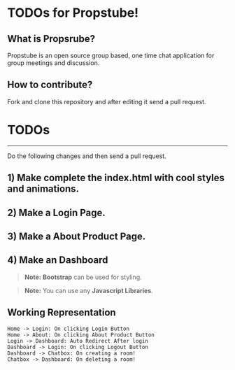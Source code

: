 # TODOs for Propstube!

## What is Propsrube?
Propstube is an open source group based, one time chat application for group meetings and discussion.

## How to contribute?
Fork and clone this repository and after editing it send a pull request.


# TODOs
<hr>

Do the following changes and then send a pull request.

## 1) Make complete the index.html with cool styles and animations.

## 2) Make a Login Page.

## 3) Make a About Product Page.

## 4) Make an Dashboard

> **Note:**  **Bootstrap** can be used for styling.

> **Note:** You can use any **Javascript Libraries**.



## Working Representation

```
Home -> Login: On clicking Login Button
Home -> About: On clicking About Product Button
Login -> Dashboard: Auto Redirect After login
Dashboard -> Login: On clicking Logout Button
Dashboard -> Chatbox: On creating a room!
Chatbox -> Dashboard: On deleting a room!
```
